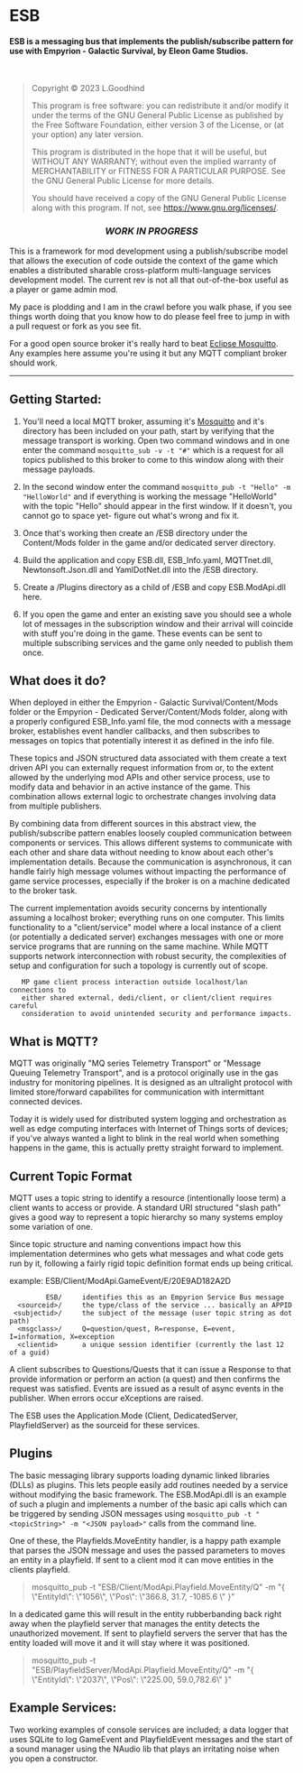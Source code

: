 # ESB

#### ESB is a messaging bus that implements the publish/subscribe pattern for use with Empyrion - Galactic Survival, by Eleon Game Studios.
<br>

> Copyright &copy; 2023 L.Goodhind
>
> This program is free software: you can redistribute it and/or 
modify it under the terms of the GNU General Public License as published by
the Free Software Foundation, either version 3 of the License, or (at your 
option) any later version.
> 
> This program is distributed in the hope that it will be useful,
but WITHOUT ANY WARRANTY; without even the implied warranty of
MERCHANTABILITY or FITNESS FOR A PARTICULAR PURPOSE.  See the
GNU General Public License for more details.
>
> You should have received a copy of the GNU General Public License
along with this program.  If not, see <https://www.gnu.org/licenses/>.


### <p style="text-align: center;font-style: italic">WORK IN PROGRESS</p>

This is a framework for mod development using a publish/subscribe model that allows the 
execution of code outside the context of the game which enables a distributed sharable
cross-platform multi-language services development model. The current rev is not all that
out-of-the-box useful as a player or game admin mod. 

My pace is plodding and I am in the crawl before you walk phase, if you see things worth doing 
that you know how to do please feel free to jump in with a pull request or fork as you see fit.

For a good open source broker it's really hard to beat [Eclipse Mosquitto](https://mosquitto.org/). Any examples 
here assume you're using it but any MQTT compliant broker should work.

***
## Getting Started:

1. You'll need a local MQTT broker, assuming it's [Mosquitto](https://mosquitto.org/) and it's directory
has been included on your path, start by verifying that the message transport is working. Open two command 
windows and in one enter the command `mosquitto_sub -v -t "#"` which is a request for all topics published 
to this broker to come to this window along with their message payloads.

1. In the second window enter the command `mosquitto_pub -t "Hello" -m "HelloWorld"` and if
everything is working the message "HelloWorld" with the topic "Hello" should appear in the first window. 
If it doesn't, you cannot go to space yet- figure out what's wrong and fix it.

1. Once that's working then create an /ESB directory under the Content/Mods folder in the
game and/or dedicated server directory. 

1. Build the application and copy ESB.dll, ESB_Info.yaml, MQTTnet.dll, Newtonsoft.Json.dll and YamlDotNet.dll into the /ESB directory.

1. Create a /Plugins directory as a child of /ESB and copy ESB.ModApi.dll here.

1. If you open the game and enter an existing save you should see a whole lot of messages
in the subscription window and their arrival will coincide with stuff you're doing in
the game. These events can be sent to multiple subscribing services and the game only 
needed to publish them once.

## What does it do?

When deployed in either the Empyrion - Galactic Survival/Content/Mods folder or the
Empyrion - Dedicated Server/Content/Mods folder, along with a properly configured ESB_Info.yaml
file, the mod connects with a message broker, establishes event handler callbacks, and then
subscribes to messages on topics that potentially interest it as defined in the info file. 

These topics and JSON structured data associated with them create a text driven API you can 
externally request information from or, to the extent allowed by the underlying mod APIs
and other service process, use to modify data and behavior in an active instance of the 
game. This combination allows external logic to orchestrate changes involving data from multiple 
publishers.

By combining data from different sources in this abstract view, the publish/subscribe
pattern enables loosely coupled communication between components or services. This allows 
different systems to communicate with each other and share data without needing to know 
about each other's implementation details. Because the communication is asynchronous, it 
can handle fairly high message volumes without impacting the performance of game service 
processes, especially if the broker is on a machine dedicated to the broker task.

The current implementation avoids security concerns by intentionally assuming a localhost 
broker; everything runs on one computer. This limits functionality to a "client/service"
model where a local instance of a client (or potentially a dedicated server) exchanges
messages with one or more service programs that are running on the same machine. While
MQTT supports network interconnection with robust security, the complexities of setup and
configuration for such a topology is currently out of scope.

       MP game client process interaction outside localhost/lan connections to 
       either shared external, dedi/client, or client/client requires careful 
       consideration to avoid unintended security and performance impacts.


## What is MQTT?

MQTT was originally "MQ series Telemetry Transport" or "Message Queuing Telemetry Transport", and is a protocol 
originally use in the gas industry for monitoring pipelines. It is designed as an ultralight protocol with limited
store/forward capabilites for communication with intermittant connected devices.

Today it is widely used for distributed system logging and orchestration as well as edge computing interfaces with
Internet of Things sorts of devices; if you've always wanted a light to blink in the real world when
something happens in the game, this is actually pretty straight forward to implement.

## Current Topic Format

MQTT uses a topic string to identify a resource (intentionally loose term) a client wants to 
access or provide. A standard URI structured "slash path" gives a good way to represent a
topic hierarchy so many systems employ some variation of one.

Since topic structure and naming conventions impact how this implementation determines who 
gets what messages and what code gets run by it, following a fairly rigid topic definition 
format ends up being critical.

 example:    ESB/Client/ModApi.GameEvent/E/20E9AD182A2D

             ESB/     identifies this as an Empyrion Service Bus message
      <sourceid>/     the type/class of the service ... basically an APPID
     <subjectid>/     the subject of the message (user topic string as dot path)
      <msgclass>/     Q=question/quest, R=response, E=event, I=information, X=exception 
      <clientid>      a unique session identifier (currently the last 12 of a guid)

A client subscribes to Questions/Quests that it can issue a Response to that provide information
or perform an action (a quest) and then confirms the request was satisfied. Events are issued as a result of async
events in the publisher. When errors occur eXceptions are raised.

The ESB uses the Application.Mode (Client, DedicatedServer, PlayfieldServer) as the sourceid 
for these services.

## Plugins

The basic messaging library supports loading dynamic linked libraries (DLLs) as plugins. This lets people easily
add routines needed by a service without modifying the basic framework. The ESB.ModApi.dll is an example of such a plugin
and implements a number of the basic api calls which can be triggered by sending JSON messages 
using `mosquitto_pub -t "<topicString>" -m "<JSON payload>"` calls from the command line. 

One of these, the Playfields.MoveEntity handler, is a happy path example that parses
the JSON message and uses the passed parameters to moves an entity in a playfield. If sent to a client mod it can 
move entities in the clients playfield. 

> mosquitto_pub -t "ESB/Client/ModApi.Playfield.MoveEntity/Q" -m "{ \\"EntityId\\": \\"1056\\", \\"Pos\\": \\"366.8, 31.7, -1085.6 \\" }"

In a dedicated game this will result in the entity rubberbanding back right
away when the playfield server that manages the entity detects the unauthorized movement. If sent to playfield servers
the server that has the entity loaded will move it and it will stay where it was positioned.

> mosquitto_pub -t "ESB/PlayfieldServer/ModApi.Playfield.MoveEntity/Q" -m "{ \\"EntityId\\": \\"2037\\", \\"Pos\\": \\"225.00, 59.0,782.6\\" }"

## Example Services:

Two working examples of console services are included; a data logger that uses SQLite to log GameEvent and PlayfieldEvent messages
and the start of a sound manager using the NAudio lib that plays an irritating noise when you open a constructor.